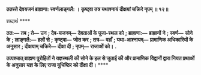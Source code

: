 **ततस्ते देवयजनं ब्राह्मणा: स्वर्णलाङ्गलै: ।** **कृष्ट्वा तत्र यथाश्नायं दीक्षयां चक्रिरे नृपम् ॥ १२॥** 

शब्दार्थ **** 

**तत:—** **तब** **; ते—** **उन** **; देव-यजनम्—** **देवताओं के पूजा-स्थल को** **; ब्राह्मणा:—** **ब्राह्मणों ने** **; स्वर्ण—** **सोने के** **; लाङ्गलै:—** **हलों से** **;** **कृष्ट्वा—** **जोत कर** **; तत्र—** **वहाँ** **; यथा-आश्नायम्—** **प्रामाणिक अधिकारियों के अनुसार** **; दीक्षयाम् चक्रिरे—** **दीक्षा दी** **; नृपम्—** **राजाओं को।** **.** 

**तत्पश्चात् ब्राह्मण पुरोहितों ने यज्ञस्थली की सोने के हल से जुताई की और प्रामाणिक** **विद्वानों द्वारा नियत प्रथाओं के अनुसार यज्ञ के लिए राजा युधिष्ठिर को दीक्षा दी।** **** 